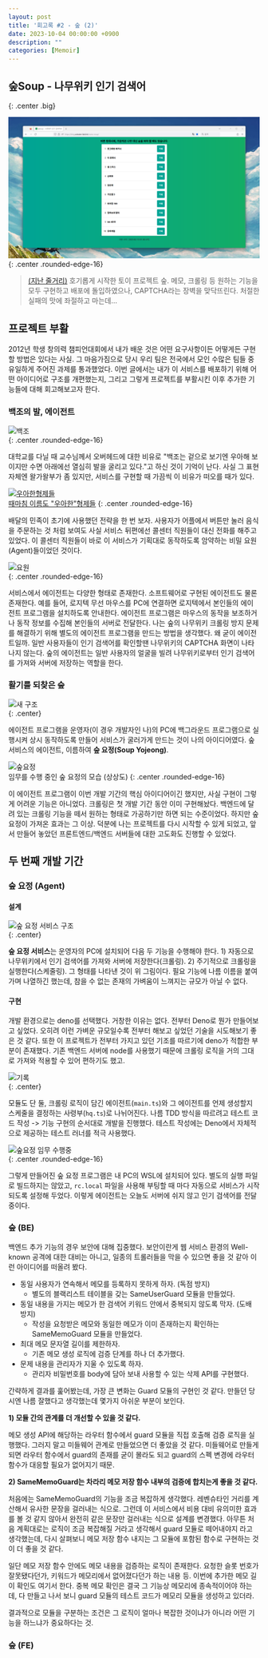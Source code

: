 ```yaml
---
layout: post
title: '회고록 #2 - 숲 (2)'
date: 2023-10-04 00:00:00 +0900
description: ""
categories: [Memoir]
---
```


## 숲Soup - 나무위키 인기 검색어
{: .center .big}

[![Soup](https://raw.githubusercontent.com/anteater333/namu-soup/main/images/s1.png)](https://blog.anteater-lab.link/namu-soup/)  
{: .center .rounded-edge-16}

> [(지난 줄거리)](/memoir/2023/09/09/memoir-soup-1.html) 호기롭게 시작한 토이 프로젝트 숲. 메모, 크롤링 등 원하는 기능을 모두 구현하고 배포에 돌입하였으나, CAPTCHA라는 장벽을 맞닥뜨린다. 처절한 실패의 맛에 좌절하고 마는데...

## 프로젝트 부활

2012년 학생 창의력 챔피언대회에서 내가 배운 것은 어떤 요구사항이든 어떻게든 구현할 방법은 있다는 사실. 그 마음가짐으로 당시 우리 팀은 전국에서 모인 수많은 팀들 중 유일하게 주어진 과제를 통과했었다. 이번 글에서는 내가 이 서비스를 배포하기 위해 어떤 아이디어로 구조를 개편했는지, 그리고 그렇게 프로젝트를 부활시킨 이후 추가한 기능들에 대해 회고해보고자 한다. 

### 백조의 발, 에이전트

![백조](https://i.postimg.cc/MT0WLD3g/swan.gif)  
{: .center .rounded-edge-16}

대학교를 다닐 때 교수님께서 오버헤드에 대한 비유로 "백조는 겉으로 보기엔 우아해 보이지만 수면 아래에선 열심히 발을 굴리고 있다."고 하신 것이 기억이 난다. 사실 그 표현 자체엔 왈가왈부가 좀 있지만, 서비스를 구현할 때 가끔씩 이 비유가 떠오를 때가 있다.

[![우아한형제들](https://i.postimg.cc/9Qvmmp0g/image.png)  
때마침 이름도 "우아한"형제들](https://www.hellodd.com/news/articleView.html?idxno=70348)
{: .center .rounded-edge-16}

배달의 민족이 초기에 사용했던 전략을 한 번 보자. 사용자가 어플에서 버튼만 눌러 음식을 주문하는 것 처럼 보여도 사실 서비스 뒤편에선 콜센터 직원들이 대신 전화를 해주고 있었다. 이 콜센터 직원들이 바로 이 서비스가 기획대로 동작하도록 암약하는 비밀 요원(Agent)들이었던 것이다.

![요원](https://i.postimg.cc/mD6VJ8TV/istockphoto-157562302-612x612.jpg)  
{: .center .rounded-edge-16}

서비스에서 에이전트는 다양한 형태로 존재한다. 소프트웨어로 구현된 에이전트도 물론 존재한다. 예를 들어, 로지텍 무선 마우스를 PC에 연결하면 로지텍에서 본인들의 에이전트 프로그램을 설치하도록 안내한다. 에이전트 프로그램은 마우스의 동작을 보조하거나 동작 정보를 수집해 본인들의 서버로 전달한다. 나는 숲의 나무위키 크롤링 방지 문제를 해결하기 위해 별도의 에이전트 프로그램을 만드는 방법을 생각했다. 왜 굳이 에이전트일까. 일반 사용자들이 인기 검색어를 확인할땐 나무위키의 CAPTCHA 화면이 나타나지 않는다. 숲의 에이전트는 일반 사용자의 얼굴을 빌려 나무위키로부터 인기 검색어를 가져와 서버에 저장하는 역할을 한다.

### 활기를 되찾은 숲

![새 구조](https://i.postimg.cc/mgp7jhVW/image.png)  
{: .center}

에이전트 프로그램을 운영자(이 경우 개발자인 나)의 PC에 백그라운드 프로그램으로 실행시켜 상시 동작하도록 만들어 서비스가 굴러가게 만드는 것이 나의 아이디어였다. 숲 서비스의 에이전트, 이름하여 **숲 요정(Soup Yojeong)**.

![숲요정](https://i.postimg.cc/4yq2MZzW/image.png)  
임무를 수행 중인 숲 요정의 모습 (상상도)
{: .center .rounded-edge-16}

이 에이전트 프로그램이 이번 개발 기간의 핵심 아이디어이긴 했지만, 사실 구현이 그렇게 어려운 기능은 아니었다. 크롤링은 첫 개발 기간 동안 이미 구현해놨다. 백엔드에 달려 있는 크롤링 기능을 떼서 원하는 형태로 가공하기만 하면 되는 수준이었다. 하지만 숲 요정이 가져온 효과는 그 이상. 덕분에 나는 프로젝트를 다시 시작할 수 있게 되었고, 앞서 만들어 놓았던 프론트엔드/백엔드 서버들에 대한 고도화도 진행할 수 있었다.

## 두 번째 개발 기간

### 숲 요정 (Agent)

#### 설계

![숲 요정 서비스 구조](https://i.postimg.cc/Kc37PGKS/image.png)  
{: .center}

**숲 요정 서비스**는 운영자의 PC에 설치되어 다음 두 기능을 수행해야 한다. 1) 자동으로 나무위키에서 인기 검색어를 가져와 서버에 저장한다(크롤링). 2) 주기적으로 크롤링을 실행한다(스케줄링). 그 형태를 나타낸 것이 위 그림이다. 필요 기능에 나름 이름을 붙여가며 나열하긴 했는데, 참을 수 없는 존재의 가벼움이 느껴지는 규모가 아닐 수 없다.

#### 구현

개발 환경으로는 deno를 선택했다. 거창한 이유는 없다. 전부터 Deno로 뭔가 만들어보고 싶었다. 오히려 이런 가벼운 규모일수록 전부터 해보고 싶었던 기술을 시도해보기 좋은 것 같다. 또한 이 프로젝트가 전부터 가지고 있던 기조를 따르기에 deno가 적합한 부분이 존재했다. 기존 백엔드 서버에 node를 사용했기 때문에 크롤링 로직을 거의 그대로 가져와 적용할 수 있어 편하기도 했고.

![기록](https://i.postimg.cc/Dwhfj2pT/image.png)  
{: .center}

모듈도 단 둘, 크롤링 로직이 담긴 에이전트(`main.ts`)와 그 에이전트를 언제 생성할지 스케줄을 결정하는 사령부(`hq.ts`)로 나뉘어진다. 나름 TDD 방식을 따르려고 테스트 코드 작성 -> 기능 구현의 순서대로 개발을 진행했다. 테스트 작성에는 Deno에서 자체적으로 제공하는 테스트 러너를 적극 사용했다.

![숲요정 임무 수행중](https://i.postimg.cc/SNDPv94q/image.png)  
{: .center .rounded-edge-16}

그렇게 만들어진 숲 요정 프로그램은 내 PC의 WSL에 설치되어 있다. 별도의 실행 파일로 빌드하지는 않았고, `rc.local` 파일을 사용해 부팅할 때 마다 자동으로 서비스가 시작되도록 설정해 두었다. 이렇게 에이전트는 오늘도 서버에 쉬지 않고 인기 검색어를 전달 중이다.

### 숲 (BE)

백엔드 추가 기능의 경우 보안에 대해 집중했다. 보안이란게 웹 서비스 환경의 Well-known 공격에 대한 대비는 아니고, 일종의 트롤러들을 막을 수 있으면 좋을 것 같아 이런 아이디어를 떠올려 봤다.

- 동일 사용자가 연속해서 메모를 등록하지 못하게 하자. (독점 방지)
  - 별도의 블랙리스트 테이블을 갖는 SameUserGuard 모듈을 만들었다.
- 동일 내용을 가지는 메모가 한 검색어 키워드 안에서 중복되지 않도록 막자. (도배 방지)
  - 작성을 요청받은 메모와 동일한 메모가 이미 존재하는지 확인하는 SameMemoGuard 모듈을 만들었다.
- 최대 메모 문자열 길이를 제한하자.
  - 기존 메모 생성 로직에 검증 단계를 하나 더 추가했다.
- 문제 내용을 관리자가 지울 수 있도록 하자.
  - 관리자 비밀번호를 body에 담아 보내 사용할 수 있는 삭제 API를 구현했다.

간략하게 결과를 훑어봤는데, 가장 큰 변화는 Guard 모듈의 구현인 것 같다. 만들던 당시엔 나름 잘했다고 생각했는데 몇가지 아쉬운 부분이 보인다.

**1) 모듈 간의 관계를 더 개선할 수 있을 것 같다.**

메모 생성 API에 해당하는 라우터 함수에서 guard 모듈을 직접 호출해 검증 로직을 실행했다. 그러지 말고 미들웨어 관계로 만들었으면 더 좋았을 것 같다. 미들웨어로 만들게 되면 라우터 함수에서 guard의 존재를 굳이 몰라도 되고 guard의 스펙 변경에 라우터 함수가 대응할 필요가 없어지기 때문.

**2) SameMemoGuard는 차라리 메모 저장 함수 내부의 검증에 합치는게 좋을 것 같다.**

처음에는 SameMemoGuard의 기능을 조금 복잡하게 생각했다. 레벤슈타인 거리를 계산해서 유사한 문장을 걸러내는 식으로. 그런데 이 서비스에서 비용 대비 유의미한 효과를 볼 것 같지 않아서 완전히 같은 문장만 걸러내는 식으로 설계를 변경했다. 아무튼 처음 계획대로는 로직이 조금 복잡해질 거라고 생각해서 guard 모듈로 떼어내야지 라고 생각했는데, 다시 살펴보니 메모 저장 함수 내지는 그 모듈에 포함된 함수로 구현하는 것이 더 좋을 것 같다.

일단 메모 저장 함수 안에도 메모 내용을 검증하는 로직이 존재한다. 요청한 슬롯 번호가 잘못됐다던가, 키워드가 메모리에서 없어졌다던가 하는 내용 등. 이번에 추가한 메모 길이 확인도 여기서 한다. 중복 메모 확인은 결국 그 기능상 메모리에 종속적이어야 하는데, 다 만들고 나서 보니 guard 모듈의 테스트 코드가 메모리 모듈을 생성하고 있더라.

결과적으로 모듈을 구분하는 조건은 그 로직이 얼마나 복잡한 것이냐가 아니라 어떤 기능을 하느냐가 중요하다는 것.

### 숲 (FE)
